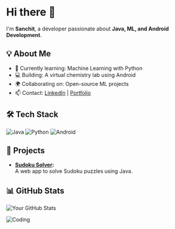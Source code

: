 # Hi there 👋
I'm **Sanchit**, a developer passionate about **Java, ML, and Android Development**.

## 💡 About Me
- 🌟 Currently learning: Machine Learning with Python
- 💻 Building: A virtual chemistry lab using Android
- 🌍 Collaborating on: Open-source ML projects
- 📫 Contact: [LinkedIn](https://linkedin.com/in/sanchit-dhir) | [Portfolio](https://sanchit-dhir.com)

## 🛠️ Tech Stack
![Java](https://img.shields.io/badge/Java-%23ED8B00.svg?style=flat&logo=java&logoColor=white)
![Python](https://img.shields.io/badge/Python-%2314354C.svg?style=flat&logo=python&logoColor=white)
![Android](https://img.shields.io/badge/Android-%3DDC84.svg?style=flat&logo=android&logoColor=white)

## 🌟 Projects
- **[Sudoku Solver](https://github.com/sanchit-dhir/sudoku-solver):**  
  A web app to solve Sudoku puzzles using Java.

## 📊 GitHub Stats
![Your GitHub Stats](https://github-readme-stats.vercel.app/api?username=sanchit-dhir&show_icons=true&theme=radical)

![Coding](https://media.giphy.com/media/qgQUggAC3Pfv687qPC/giphy.gif)
